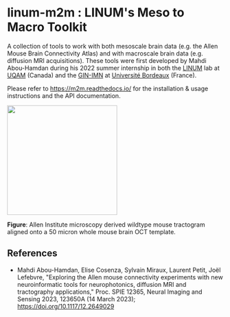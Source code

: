 # linum-m2m : LINUM's Meso to Macro Toolkit
A collection of tools to work with both mesoscale brain data (e.g. the Allen Mouse Brain Connectivity Atlas) and with macroscale brain data (e.g. diffusion MRI acquisitions). These tools were first developed by Mahdi Abou-Hamdan during his 2022 summer internship in both the [LINUM](https://linum.info.uqam.ca) lab at [UQAM](https://uqam.ca/) (Canada) and the [GIN-IMN](https://www.gin.cnrs.fr/fr/) at [Université Bordeaux](https://www.u-bordeaux.fr/) (France).

Please refer to https://m2m.readthedocs.io/ for the installation & usage instructions and the API documentation.

<img src="https://user-images.githubusercontent.com/4246744/215859695-f05c1164-9ab5-489a-927f-2c89dbfca77d.png" width="256">

**Figure**: Allen Institute microscopy derived wildtype mouse tractogram aligned onto a 50 micron whole mouse brain OCT template.

## References

* Mahdi Abou-Hamdan, Elise Cosenza, Sylvain Miraux, Laurent Petit, Joël Lefebvre, "Exploring the Allen mouse connectivity experiments with new neuroinformatic tools for neurophotonics, diffusion MRI and tractography applications," Proc. SPIE 12365, Neural Imaging and Sensing 2023, 123650A (14 March 2023); https://doi.org/10.1117/12.2649029


